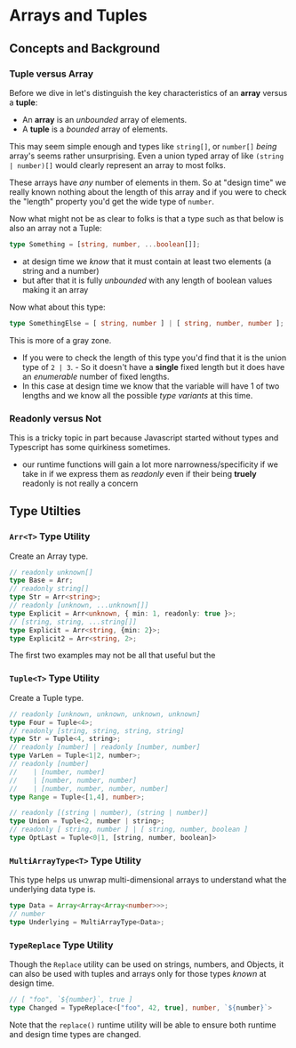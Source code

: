 # Arrays and Tuples

## Concepts and Background

### Tuple versus Array

Before we dive in let's distinguish the key characteristics of an **array** versus a **tuple**:

- An **array** is an _unbounded_ array of elements.
- A **tuple** is a _bounded_ array of elements.

This may seem simple enough and types like `string[]`, or `number[]` _being_ array's seems rather unsurprising. Even a union typed array of like `(string | number)[]` would clearly represent an array to most folks.

These arrays have _any_ number of elements in them. So at "design time" we really known nothing about the length of this array and if you were to check the "length" property you'd get the wide type of `number`.

Now what might not be as clear to folks is that a type such as that below is also an array not a Tuple:

```ts
type Something = [string, number, ...boolean[]];
```

- at design time we _know_ that it must contain at least two elements (a string and a number)
- but after that it is fully _unbounded_ with any length of boolean values making it an array

Now what about this type:

```ts
type SomethingElse = [ string, number ] | [ string, number, number ];
```

This is more of a gray zone.

- If you were to check the length of this type you'd find that it is the union type of `2 | 3`. - So it doesn't have a **single** fixed length but it does have an _enumerable_ number of fixed lengths.
- In this case at design time we know that the variable will have 1 of two lengths and we know all the possible _type variants_ at this time.

### Readonly versus Not

This is a tricky topic in part because Javascript started without types and Typescript has some quirkiness sometimes.

- our runtime functions will gain a lot more narrowness/specificity if we take in if we express them as _readonly_ even if their being **truely** readonly is not really a concern

## Type Utilties

### `Arr<T>` Type Utility

Create an Array type.

```ts
// readonly unknown[]
type Base = Arr;
// readonly string[]
type Str = Arr<string>;
// readonly [unknown, ...unknown[]]
type Explicit = Arr<unknown, { min: 1, readonly: true }>;
// [string, string, ...string[]]
type Explicit = Arr<string, {min: 2}>;
type Explicit2 = Arr<string, 2>;
```

The first two examples may not be all that useful but the

### `Tuple<T>` Type Utility

Create a Tuple type.

```ts
// readonly [unknown, unknown, unknown, unknown]
type Four = Tuple<4>;
// readonly [string, string, string, string]
type Str = Tuple<4, string>;
// readonly [number] | readonly [number, number]
type VarLen = Tuple<1|2, number>;
// readonly [number]
//    | [number, number]
//    | [number, number, number]
//    | [number, number, number, number]
type Range = Tuple<[1,4], number>;

// readonly [(string | number), (string | number)]
type Union = Tuple<2, number | string>;
// readonly [ string, number ] | [ string, number, boolean ]
type OptLast = Tuple<0|1, [string, number, boolean]>
```

### `MultiArrayType<T>` Type Utility

This type helps us unwrap multi-dimensional arrays to understand what the underlying data type is.

```ts
type Data = Array<Array<Array<number>>>;
// number
type Underlying = MultiArrayType<Data>;
```

### `TypeReplace` Type Utility

Though the `Replace` utility can be used on strings, numbers, and Objects, it can also be used with tuples and arrays only for those types _known_ at design time.

```ts
// [ "foo", `${number}`, true ]
type Changed = TypeReplace<["foo", 42, true], number, `${number}`>
```

Note that the `replace()` runtime utility will be able to ensure both runtime and design time types are changed.

